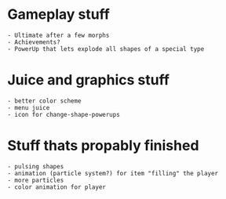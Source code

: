 
# Gameplay stuff
    - Ultimate after a few morphs
    - Achievements?
    - PowerUp that lets explode all shapes of a special type

# Juice and graphics stuff
    - better color scheme
    - menu juice
    - icon for change-shape-powerups


# Stuff thats propably finished
    - pulsing shapes
    - animation (particle system?) for item "filling" the player
    - more particles
    - color animation for player
